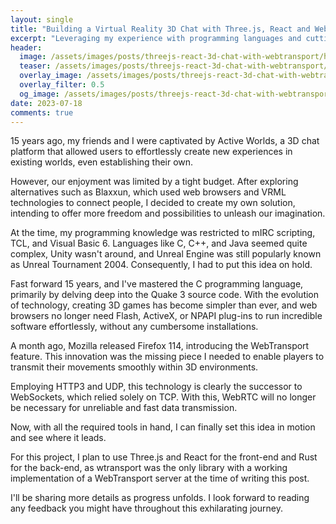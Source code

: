 ```yaml
---
layout: single
title: "Building a Virtual Reality 3D Chat with Three.js, React and WebTransport"
excerpt: "Leveraging my experience with programming languages and cutting-edge technologies like WebTransport, I aim to create an environment where imagination is the only limit."
header:
  image: /assets/images/posts/threejs-react-3d-chat-with-webtransport/header.jpg
  teaser: /assets/images/posts/threejs-react-3d-chat-with-webtransport/header.jpg
  overlay_image: /assets/images/posts/threejs-react-3d-chat-with-webtransport/header.jpg
  overlay_filter: 0.5
  og_image: /assets/images/posts/threejs-react-3d-chat-with-webtransport/og.png
date: 2023-07-18
comments: true
---
```


15 years ago, my friends and I were captivated by Active Worlds, a 3D chat
platform that allowed users to effortlessly create new experiences in existing
worlds, even establishing their own.

However, our enjoyment was limited by a tight budget. After exploring
alternatives such as Blaxxun, which used web browsers and VRML technologies
to connect people, I decided to create my own solution, intending to offer
more freedom and possibilities to unleash our imagination.

At the time, my programming knowledge was restricted to mIRC scripting, TCL,
and Visual Basic 6. Languages like C, C++, and Java seemed quite complex, Unity
wasn't around, and Unreal Engine was still popularly known as
Unreal Tournament 2004. Consequently, I had to put this idea on hold.

Fast forward 15 years, and I've mastered the C programming language, primarily
by delving deep into the Quake 3 source code. With the evolution of technology,
creating 3D games has become simpler than ever, and web browsers no longer need
Flash, ActiveX, or NPAPI plug-ins to run incredible software effortlessly,
without any cumbersome installations.

A month ago, Mozilla released Firefox 114, introducing the WebTransport feature.
This innovation was the missing piece I needed to enable players to transmit
their movements smoothly within 3D environments.

Employing HTTP3 and UDP, this technology is clearly the successor to WebSockets,
which relied solely on TCP. With this, WebRTC will no longer be necessary for
unreliable and fast data transmission.

Now, with all the required tools in hand, I can finally set this idea in motion
and see where it leads.

For this project, I plan to use Three.js and React for the front-end and Rust
for the back-end, as wtransport was the only library with a working
implementation of a WebTransport server at the time of writing this post.

I'll be sharing more details as progress unfolds. I look forward to reading any
feedback you might have throughout this exhilarating journey.